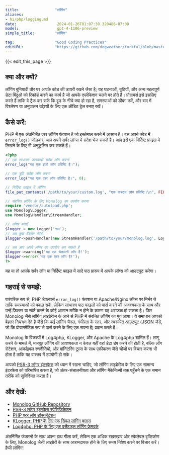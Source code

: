 ```yaml
---
title:                "लॉगिंग"
aliases:
- hi/php/logging.md
date:                  2024-01-26T01:07:30.320486-07:00
model:                 gpt-4-1106-preview
simple_title:         "लॉगिंग"

tag:                  "Good Coding Practices"
editURL:              "https://github.com/dogweather/forkful/blob/master/content/hi/php/logging.md"
---
```


{{< edit_this_page >}}

## क्या और क्यों?

लॉगिंग बुनियादी तौर पर आपके कोड की डायरी रखने जैसा है; यह घटनाओं, त्रुटियों, और अन्य महत्वपूर्ण डेटा बिंदुओं को रिकॉर्ड करने का कार्य है जो आपके एप्लीकेशन चलने पर होते हैं। प्रोग्रामर्स इसे इसलिए करते हैं ताकि वे ट्रैक कर सकें कि हूड के नीचे क्या हो रहा है, समस्याओं को डीबग करें, और बाद में विश्लेषण या अनुपालन उद्देश्यों के लिए एक ऑडिट ट्रेल बनाए रखें।

## कैसे करें:

PHP में एक अंतर्निर्मित एरर लॉगिंग फंक्शन है जो इस्तेमाल करने में आसान है। बस अपने कोड में `error_log()` जोड़कर, आप अपने सर्वर लॉग्स में संदेश भेज सकते हैं। आप इसे एक निर्दिष्ट फ़ाइल में लिखने के लिए भी अनुकूलित कर सकते हैं।

```php
<?php
// एक साधारण जानकारी संदेश लॉग करना
error_log("यह एक इंफो लॉग प्रविष्टि है।");

// एक त्रुटि संदेश लॉग करना
error_log("यह एक एरर लॉग प्रविष्टि है।", 0);

// निर्दिष्ट फ़ाइल में लॉगिंग
file_put_contents('/path/to/your/custom.log', "एक कस्टम लॉग प्रविष्टि।\n", FILE_APPEND);

// संरचित लॉगिंग के लिए Monolog का उपयोग करना
require 'vendor/autoload.php';
use Monolog\Logger;
use Monolog\Handler\StreamHandler;

// लॉगर बनाएँ
$logger = new Logger('नाम');
// अब कुछ हैंडलर जोड़ें
$logger->pushHandler(new StreamHandler('/path/to/your/monolog.log', Logger::WARNING));

// अब आप अपने लॉगर का उपयोग कर सकते हैं
$logger->warning('यह एक चेतावनी लॉग है!');
$logger->error('यह एक एरर लॉग है!');
?>
```

यह या तो आपके सर्वर लॉग या निर्दिष्ट फाइल में सादे पाठ प्रारूप में आपके लॉग्स को आउटपुट करेगा।

## गहराई से समझें:

पारंपरिक रूप से, PHP डेवलपर्स `error_log()` फंक्शन या Apache/Nginx लॉग्स पर निर्भर थे ताकि समस्याओं को पकड़ सकें, लेकिन साधारण पाठ फाइलों को पार्स करने की आवश्यकता के साथ और उन्हें फिल्टर या सॉर्ट करने के कोई आसान तरीके न होने के कारण यह अराजक हो सकता है। फिर Monolog जैसे लॉगिंग लाइब्रेरीज के आने से PHP में संरचित लॉगिंग का युग आया। ये समाधान आपको बेहतर नियंत्रण देते हैं जैसे कि कई लॉगिंग चैनल, गंभीरता के स्तर, और स्वरूपित आउटपुट (JSON जैसे, जो कि प्रोग्राममैटिक रूप से पार्स करने के लिए एक सपना है) प्रदान करते हैं।

Monolog के विकल्पों में Log4php, KLogger, और Apache के Log4php शामिल हैं। लागू करने के मामले में, मजबूत लॉगिंग की आवश्यकता न केवल यहीं वहां डेटा डंप करने की होती है, बल्कि लॉग रोटेशन, आर्काइवल रणनीतियों, और मॉनिटरिंग टूल्स के साथ एकीकरण जैसे चीजों पर विचार करना भी होता है ताकि यह वास्तव में उपयोगी हो सके।

आपको [PSR-3 लॉगर इंटरफेस](https://www.php-fig.org/psr/psr-3/) को ध्यान में रखना चाहिए, जो लॉगिंग लाइब्रेरीज के लिए एक सामान्य इंटरफेस को परिभाषित करता है, जो अंतर-संचालनीयता और लॉगिंग मैकेनिज्मों तक पहुँचने के एक समान तरीके को सुनिश्चित करता है।

## और देखें:

- [Monolog GitHub Repository](https://github.com/Seldaek/monolog)
- [PSR-3 लॉगर इंटरफेस स्पेसिफिकेशन](https://www.php-fig.org/psr/psr-3/)
- [PHP एरर लॉग डॉक्यूमेंटेशन](https://www.php.net/manual/en/function.error-log.php)
- [KLogger: PHP के लिए एक सिंपल लॉगिंग क्लास](https://github.com/katzgrau/KLogger)
- [Log4php: PHP के लिए एक वर्सेटाइल लॉगिंग फ्रेमवर्क](https://logging.apache.org/log4php/)

अंतर्निर्मित फंक्शनों के साथ अपना हाथ गीला करें, लेकिन एक अधिक रखरखाव और स्केलेबल दृष्टिकोण के लिए, Monolog जैसी लाइब्रेरी के साथ आरामदायक होने के लिए समय निवेश करने पर विचार करें। हैप्पी लॉगिंग!
